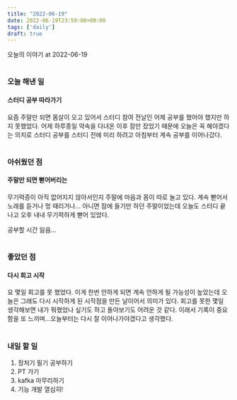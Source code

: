 ```yaml
---
title: "2022-06-19"
date: 2022-06-19T23:59:00+09:00
tags: ['daily']
draft: true
---
```

오늘의 이야기 at 2022-06-19
<!--more--> 

#
### 오늘 해낸 일
#### 스터디 공부 따라가기
요즘 주말만 되면 몸살이 오고 있어서 스터디 참여 전날인 어제 공부를 했어야 했지만 하지 못했었다. 
어제 하루종일 약속을 다녀온 이후 잠만 잤었기 때문에 오늘은 꼭 해야겠다는 의지로 스터디 공부를 스터디 전에 미리 하려고 아침부터 계속 공부를 이어나갔다.


#
### 아쉬웠던 점
#### 주말만 되면 뻗어버리는
무기력증이 아직 없어지지 않아서인지 주말에 마음과 몸이 따로 놀고 있다. 
계속 뻗어서 노래를 듣거나 멍 때리거나... 
아니면 잠에 들기만 하던 주말이었는데 오늘도 스터디 끝나고 오후 내내 무기력하게 뻗어 있었다. 

공부할 시간 잃음...


#
### 좋았던 점
#### 다시 회고 시작
요 몇일 회고를 못 했었다. 
이게 한번 안하게 되면 계속 안하게 될 가능성이 높았는데 오늘은 그래도 다시 시작하게 된 시작점을 만든 날이어서 의미가 있다.
회고를 못한 몇일 생각해보면 내가 뭐했었나 싶기도 하고 돌아보기도 어려운 것 같다. 
이래서 기록이 중요함을 또 느끼며...오늘부터는 다시 잘 이어나가야겠다고 생각했다.


#
### 내일 할 일
1. 정처기 필기 공부하기
2. PT 가기
3. kafka 마무리하기
4. 기능 개발 열심히!